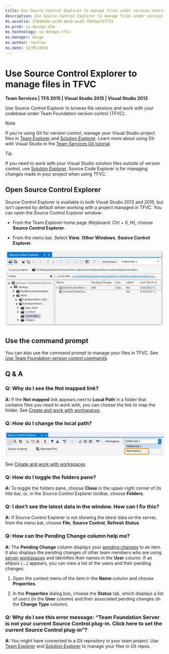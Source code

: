 ```yaml
---
title: Use Source Control Explorer to manage files under version control
description: Use Source Control Explorer to manage files under version control
ms.assetid: 2781688e-ac66-4ea5-acd3-f045ba757f13
ms.prod: vs-devops-alm
ms.technology: vs-devops-tfvc
ms.manager: douge
ms.author: routlaw
ms.date: 12/05/2016
---
```


# Use Source Control Explorer to manage files in TFVC 

**Team Services | TFS 2015 | Visual Studio 2015 | Visual Studio 2013**

Use Source Control Explorer to browse file versions and work with your codebase under Team Foundation version control (TFVC). 

> [!NOTE]
> If you're using Git for version control, manage your Visual Studio project files in [Team Explorer](https://www.visualstudio.com/en-us/docs/connect/work-team-explorer) and [Solution Explorer](https://docs.microsoft.com/en-us/visualstudio/ide/solutions-and-projects-in-visual-studio#managing-projects-in-solution-explorer). Learn more about using Git with Visual Studio in the [Team Services Git tutorial](../git/tutorial/gitworkflow.md). 

> [!TIP]
> If you need to work with your Visual Studio solution files outside of version control, use [Solution Explorer](https://docs.microsoft.com/en-us/visualstudio/ide/solutions-and-projects-in-visual-studio#managing-projects-in-solution-explorer).
> Source Code Explorer is for managing changes made in your project when using TFVC.

## Open Source Control Explorer

Source Control Explorer is available in both Visual Studio 2013 and 2015, but isn't opened by default when working with a project managed in TFVC. You can open the Source Control Explorer window:

-   From the Team Explorer home page (Keyboard: Ctrl + 0, H), choose **Source Control Explorer**.

-   From the menu bar. Select **View**, **Other Windows**, **Source Control Explorer**.

![Source Control Explorer](_img/use-source-control-explorer-manage-files-under-version-control/IC612245.png)

## Use the command prompt

You can also use the command prompt to manage your files in TFVC. See [Use Team Foundation version control commands](use-team-foundation-version-control-commands.md).

## Q & A

### Q: Why do I see the Not mapped link?

**A:** If the **Not mapped** link appears next to **Local Path** in a folder that contains files you need to work with, you can choose the link to map the folder. See [Create and work with workspaces](create-work-workspaces.md).

### Q: How do I change the local path?

![Editing workspaces from Source Control Explorer](_img/use-source-control-explorer-manage-files-under-version-control/IC698934.png)
     
See [Create and work with workspaces](create-work-workspaces.md)

### Q: How do I toggle the folders pane?

**A:** To toggle the folders pane, choose **Close** in the upper-right corner of its title bar, or, in the Source Control Explorer toolbar, choose **Folders**.

### Q: I don’t see the latest data in the window. How can I fix this?

**A:** If Source Control Explorer is not showing the latest data on the server, from the menu bar, choose **File**, **Source Control**, **Refresh Status**.

### Q: How can the Pending Change column help me?

**A:** The **Pending Change** column displays your [pending changes](develop-code-manage-pending-changes.md) to an item. It also displays the pending changes of other team members who are using [server workspaces](decide-between-using-local-server-workspace.md) and identifies their names in the **User** column. If an ellipsis (**…**) appears, you can view a list of the users and their pending changes:

1.  Open the context menu of the item in the **Name** column and choose **Properties**.

2.  In the **Properties** dialog box, choose the **Status** tab, which displays a list of users (in the **User** column) and their associated pending changes (in the **Change Type** column).

### Q: Why do I see this error message: “Team Foundation Server is not your current Source Control plug-in. Click here to set the current Source Control plug-in”?

**A:** You might have connected to a Git repository in your team project. Use [Team Explorer](https://www.visualstudio.com/en-us/docs/connect/work-team-explorer) and [Solution Explorer](https://docs.microsoft.com/en-us/visualstudio/ide/solutions-and-projects-in-visual-studio#managing-projects-in-solution-explorer) to manage your files in Git repos.

